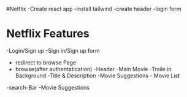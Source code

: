 #Netflix
 -Create react app
 -install tailwind
 -create header
 -login form

# Netflix Features
 -Login/Sign up
   -Sign in/Sign up form
   - redirect to browse Page
- browse(after authentatication)
 -Header
 -Main Movie
     -Traile in Background
     -Title & Description
     -Movie Suggestions
       - Movie List

-search-Bar
  -Movie Suggestions